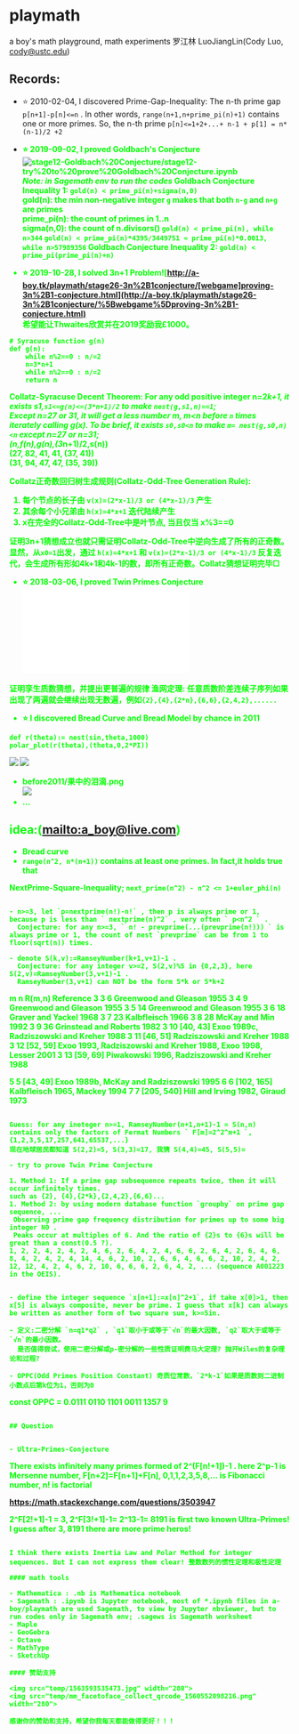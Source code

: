 # playmath

a boy's math playground, math experiments
罗江林 LuoJiangLin(Cody Luo, cody@ustc.edu)

## Records:
- :star: 2010-02-04, I discovered Prime-Gap-Inequality: The n-th prime gap `p[n+1]-p[n]<=n` . In other words, `range(n+1,n+prime_pi(n)+1)` contains one or more primes. So, the n-th prime `p[n]<=1+2+...+ n-1 + p[1] = n*(n-1)/2 +2`

- <b style="color:#0F0"> :star: 2019-09-02, I proved Goldbach's Conjecture![stage12-Goldbach%20Conjecture/stage12-try%20to%20prove%20Goldbach%20Conjecture.ipynb](https://github.com/a-boy/playmath/blob/master/stage12-Goldbach%20Conjecture/stage12-try%20to%20prove%20Goldbach%20Conjecture.ipynb)  
  _Note: in Sagemath env to run the codes_
  **Goldbach Conjecture Inequality 1**: **`gold(n) < prime_pi(n)+sigma(n,0)`**  
    gold(n): the min non-negative integer `g` makes that both `n-g` and `n+g` are primes  
    prime_pi(n): the count of primes in 1..n  
    sigma(n,0): the count of n.divisors()
  `gold(n) < prime_pi(n), while n>344`
  `gold(n) < prime_pi(n)*4395/3449751 ≈ prime_pi(n)*0.0013, while n>57989356`
  **Goldbach Conjecture Inequality 2**: **`gold(n) < prime_pi(prime_pi(n)+n)`**

- <b style="color:#0F0"> :star: 2019-10-28, I solved **3n+1 Problem**![http://a-boy.tk/playmath/stage26-3n%2B1conjecture/[webgame]proving-3n%2B1-conjecture.html](http://a-boy.tk/playmath/stage26-3n%2B1conjecture/%5Bwebgame%5Dproving-3n%2B1-conjecture.html) <br>希望能让Thwaites欣赏并在2019奖励我£1000。

```
# Syracuse function g(n)
def g(n):
    while n%2==0 : n/=2
    n=3*n+1
    while n%2==0 : n/=2
    return n
```

**Collatz-Syracuse Decent Theorem**: For any odd positive integer n=2*k+1, it exists s1,`s1<=g(n)<=(3*n+1)/2` to make `nest(g,s1,n)==1`;  
Except n=27 or 31, it will get a less number m, m<n before `n` times iterately calling g(x). To be brief,  it exists `s0,s0<n` to make `m= nest(g,s0,n)<n` except n=27 or n=31;  
(n,f(n),g(n),(3*n+1)/2,s(n))  
(27, 82, 41, 41, (37, 41))  
(31, 94, 47, 47, (35, 39))

**Collatz正奇数回归树生成规则(Collatz-Odd-Tree Generation Rule)**:

1. 每个节点的长子由 `v(x)=(2*x-1)/3 or (4*x-1)/3` 产生
2. 其余每个小兄弟由 `h(x)=4*x+1` 迭代陆续产生
3. x在完全的Collatz-Odd-Tree中是叶节点, 当且仅当 x%3==0

证明3n+1猜想成立也就只需证明Collatz-Odd-Tree中逆向生成了所有的正奇数。
显然，从`x0=1`出发，通过 `h(x)=4*x+1` 和 `v(x)=(2*x-1)/3 or (4*x-1)/3` 反复迭代，会生成所有形如4k+1和4k-1的数，即所有正奇数。Collatz猜想证明完毕□

- <b style="color:#0F0"> :star: 2018-03-06, I proved Twin Primes Conjecture![stage9-Prime gap subsequence if repeats twice then will occur infinitely times.nb](stage9-Prime%20gap%20subsequence%20if%20repeats%20twice%20then%20infinitely%20times.nb)

证明孪生质数猜想，并提出更普遍的规律 渔网定理: 任意质数阶差连续子序列如果出现了两遍就会继续出现无数遍，例如`{2},{4},{2*n},{6,6},{2,4,2},......`

- <b style="color:#0F0"> :star: I discovered Bread Curve and Bread Model by chance in 2011

```
def r(theta):= nest(sin,theta,1000)
polar_plot(r(theta),(theta,0,2*PI))
```

<img src="http://a-boy.tk/playmath/stage2-bread%20curve/bread.png">
<img src="http://a-boy.tk/playmath/stage2-bread%20curve/bread-curve-3d.jpg">

- before2011/果中的泪滴.png  
  ![](http://a-boy.tk/playmath/before2011/果中的泪滴.png)
- ...

## idea:([mailto:a\_boy@live.com](mailto:a_boy@live.com))


- Bread curve
- `range(n^2, n*(n+1))` contains at least one primes.
  In fact,it holds true that

NextPrime-Square-Inequality; `next_prime(n^2) - n^2 <= 1+euler_phi(n)`
```

- n>=3, let `p=nextprime(n!)-n!` , then p is always prime or 1, because p is less than ` nextprime(n)^2` , very often ` p<n^2 ` .
  Conjecture: for any n>=3, ` n! - prevprime(...(prevprime(n!))) ` is always prime or 1, the count of nest `prevprime` can be from 1 to floor(sqrt(n)) times.

- denote S(k,v):=RamseyNumber(k+1,v+1)-1 . 
  Conjecture: for any integer v>=2, S(2,v)%5 in {0,2,3}, here S(2,v)=RamseyNumber(3,v+1)-1 . 
  RamseyNumber(3,v+1) can NOT be the form 5*k or 5*k+2

```
m	n	R(m,n)	Reference
3	3	6	Greenwood and Gleason 1955
3	4	9	Greenwood and Gleason 1955
3	5	14	Greenwood and Gleason 1955
3	6	18	Graver and Yackel 1968
3	7	23	Kalbfleisch 1966
3	8	28	McKay and Min 1992
3	9	36	Grinstead and Roberts 1982
3	10	[40, 43]	Exoo 1989c, Radziszowski and Kreher 1988
3	11	[46, 51]	Radziszowski and Kreher 1988
3	12	[52, 59]	Exoo 1993, Radziszowski and Kreher 1988, Exoo 1998, Lesser 2001
3	13	[59, 69]	Piwakowski 1996, Radziszowski and Kreher 1988

5	5	[43, 49]	Exoo 1989b, McKay and Radziszowski 1995
6	6	[102, 165]	Kalbfleisch 1965, Mackey 1994
7	7	[205, 540]	Hill and Irving 1982, Giraud 1973
```

Guess: for any ineteger n>=1, RamseyNumber(n+1,n+1)-1 = S(n,n) contains only the factors of Fermat Numbers ` F[m]=2^2^m+1 `, {1,2,3,5,17,257,641,65537,...}
现在地球居民都知道 S(2,2)=5, S(3,3)=17, 我猜 S(4,4)=45, S(5,5)=

- try to prove Twin Prime Conjecture

```
    1. Method 1: If a prime gap subsequence repeats twice, then it will occur infinitely times. 
    such as {2}, {4},{2*k},{2,4,2},{6,6}...
    1. Method 2: by using modern database function `groupby` on prime gap sequence, ...  
     Observing prime gap frequency distribution for primes up to some big integer N0 .  
     Peaks occur at multiples of 6. And the ratio of {2}s to {6}s will be great than a const(0.5 ?).
    1, 2, 2, 4, 2, 4, 2, 4, 6, 2, 6, 4, 2, 4, 6, 6, 2, 6, 4, 2, 6, 4, 6, 8, 4, 2, 4, 2, 4, 14, 4, 6, 2, 10, 2, 6, 6, 4, 6, 6, 2, 10, 2, 4, 2, 12, 12, 4, 2, 4, 6, 2, 10, 6, 6, 6, 2, 6, 4, 2, ... (sequence A001223 in the OEIS).
```

- define the integer sequence `x[n+1]:=x[n]^2+1`, if take x[0]>1, then  x[5] is always composite, never be prime. I guess that x[k] can always be written as another form of two square sum, k>=5in.

- 定义:二密分解 `n=q1*q2` , `q1`取小于或等于`√n`的最大因数, `q2`取大于或等于`√n`的最小因数。
  是否值得尝试，使用二密分解或p-密分解的一些性质证明费马大定理? 抛开Wiles的复杂理论和过程?

- OPPC(Odd Primes Position Constant) 奇质位常数，`2*k-1`如果是质数则二进制小数点后第k位为1，否则为0

```
const OPPC = 0.0111 0110 1101 0011
               1357 9
```

## Question


- Ultra-Primes-Conjecture

```
There exists infinitely many primes formed of 2^(F[n!+1])-1 . here 2^p-1 is Mersenne number, F[n+2]=F[n+1]+F[n], 0,1,1,2,3,5,8,... is Fibonacci number, n! is factorial

https://math.stackexchange.com/questions/3503947

2^F[2!+1]-1 = 3, 2^F[3!+1]-1= 2^13-1= 8191 is first two known Ultra-Primes! I guess after 3, 8191 there are more prime heros!
```

I think there exists Inertia Law and Polar Method for integer sequences. But I can not express them clear! 整数数列的惯性定理和极性定理

#### math tools

- Mathematica : .nb is Mathematica notebook
- Sagemath : .ipynb is Jupyter notebook, most of *.ipynb files in a-boy/playmath are used Sagemath, to view by Jupyter nbviewer, but to run codes only in Sagemath env; .sagews is Sagemath worksheet
- Maple
- GeoGebra
- Octave
- MathType
- SketchUp

#### 赞助支持

<img src="temp/1563593535473.jpg" width="280">
<img src="temp/mm_facetoface_collect_qrcode_1560552098216.png" width="280">

感谢你的赞助和支持，希望你我每天都能做得更好！！！
